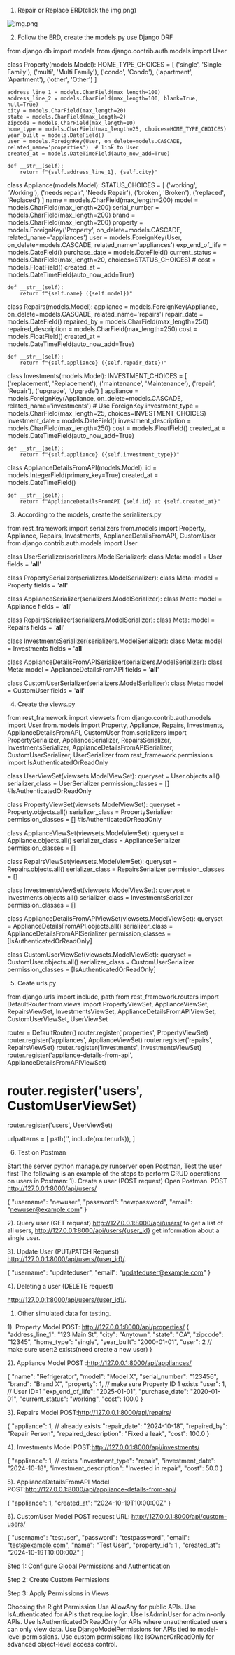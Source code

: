 1. Repair or Replace ERD(click the img.png)

![img.png](img.png)

2. Follow the ERD, create the models.py
use Django DRF

from django.db import models
from django.contrib.auth.models import User 


class Property(models.Model):
    HOME_TYPE_CHOICES = [
        ('single', 'Single Family'),
        ('multi', 'Multi Family'),
        ('condo', 'Condo'),
        ('apartment', 'Apartment'),
        ('other', 'Other')
    ]

    address_line_1 = models.CharField(max_length=100)
    address_line_2 = models.CharField(max_length=100, blank=True, null=True)
    city = models.CharField(max_length=20)
    state = models.CharField(max_length=2)
    zipcode = models.CharField(max_length=10)
    home_type = models.CharField(max_length=25, choices=HOME_TYPE_CHOICES)
    year_built = models.DateField()
    user = models.ForeignKey(User, on_delete=models.CASCADE, related_name='properties')  # link to User
    created_at = models.DateTimeField(auto_now_add=True)

    def __str__(self):
        return f"{self.address_line_1}, {self.city}"

class Appliance(models.Model):
    STATUS_CHOICES = [
        ('working', 'Working'),
        ('needs repair', 'Needs Repair'),
        ('broken', 'Broken'),
        ('replaced', 'Replaced')
    ]
    name = models.CharField(max_length=200)
    model = models.CharField(max_length=200)
    serial_number = models.CharField(max_length=200)
    brand = models.CharField(max_length=200)
    property = models.ForeignKey('Property', on_delete=models.CASCADE, related_name='appliances')
    user = models.ForeignKey(User, on_delete=models.CASCADE, related_name='appliances') 
    exp_end_of_life = models.DateField()
    purchase_date = models.DateField()
    current_status = models.CharField(max_length=20, choices=STATUS_CHOICES) #
    cost = models.FloatField()
    created_at = models.DateTimeField(auto_now_add=True)

    def __str__(self):
        return f"{self.name} ({self.model})"
    
class Repairs(models.Model):
    appliance = models.ForeignKey(Appliance, on_delete=models.CASCADE, related_name='repairs')
    repair_date = models.DateField()
    repaired_by = models.CharField(max_length=250)
    repaired_description = models.CharField(max_length=250)
    cost = models.FloatField()
    created_at = models.DateTimeField(auto_now_add=True)

    def __str__(self):
        return f"{self.appliance} ({self.repair_date})"

class Investments(models.Model):
    INVESTMENT_CHOICES = [
        ('replacement', 'Replacement'),
        ('maintenance', 'Maintenance'),
        ('repair', 'Repair'),
        ('upgrade', 'Upgrade')
    ]
    appliance = models.ForeignKey(Appliance, on_delete=models.CASCADE, related_name='investments')  # Use ForeignKey
    investment_type = models.CharField(max_length=25, choices=INVESTMENT_CHOICES)
    investment_date = models.DateField()
    investment_description = models.CharField(max_length=250)
    cost = models.FloatField()
    created_at = models.DateTimeField(auto_now_add=True)

    def __str__(self):
        return f"{self.appliance} ({self.investment_type})"


class ApplianceDetailsFromAPI(models.Model):
    id = models.IntegerField(primary_key=True)
    created_at = models.DateTimeField()

    def __str__(self):
        return f"ApplianceDetailsFromAPI {self.id} at {self.created_at}"



3. According to the models, create the serializers.py

from rest_framework import serializers
from.models import Property, Appliance, Repairs, Investments, ApplianceDetailsFromAPI, CustomUser
from django.contrib.auth.models import User

class UserSerializer(serializers.ModelSerializer):
    class Meta:
        model = User
        fields = '__all__'

class PropertySerializer(serializers.ModelSerializer):
    class Meta:
        model = Property
        fields = '__all__'

class ApplianceSerializer(serializers.ModelSerializer):
    class Meta:
        model = Appliance
        fields = '__all__'

class RepairsSerializer(serializers.ModelSerializer):
    class Meta:
        model = Repairs
        fields = '__all__'

class InvestmentsSerializer(serializers.ModelSerializer):
    class Meta:
        model = Investments
        fields = '__all__'

class ApplianceDetailsFromAPISerializer(serializers.ModelSerializer):
    class Meta:
        model = ApplianceDetailsFromAPI
        fields = '__all__'

class CustomUserSerializer(serializers.ModelSerializer):
    class Meta:
        model = CustomUser
        fields = '__all__'


4. Create the views.py

from rest_framework import viewsets
from django.contrib.auth.models import User
from.models import Property, Appliance, Repairs, Investments, ApplianceDetailsFromAPI, CustomUser
from.serializers import PropertySerializer, ApplianceSerializer, RepairsSerializer, InvestmentsSerializer, ApplianceDetailsFromAPISerializer, CustomUserSerializer, UserSerializer
from rest_framework.permissions import IsAuthenticatedOrReadOnly

class UserViewSet(viewsets.ModelViewSet):
    queryset = User.objects.all()
    serializer_class = UserSerializer
    permission_classes = [] #IsAuthenticatedOrReadOnly


class PropertyViewSet(viewsets.ModelViewSet):
    queryset = Property.objects.all()
    serializer_class = PropertySerializer
    permission_classes = [] #IsAuthenticatedOrReadOnly

class ApplianceViewSet(viewsets.ModelViewSet):
    queryset = Appliance.objects.all()
    serializer_class = ApplianceSerializer
    permission_classes = []

class RepairsViewSet(viewsets.ModelViewSet):
    queryset = Repairs.objects.all()
    serializer_class = RepairsSerializer
    permission_classes = []

class InvestmentsViewSet(viewsets.ModelViewSet):
    queryset = Investments.objects.all()
    serializer_class = InvestmentsSerializer
    permission_classes = []

class ApplianceDetailsFromAPIViewSet(viewsets.ModelViewSet):
    queryset = ApplianceDetailsFromAPI.objects.all()
    serializer_class = ApplianceDetailsFromAPISerializer
    permission_classes = [IsAuthenticatedOrReadOnly]

class CustomUserViewSet(viewsets.ModelViewSet):
    queryset = CustomUser.objects.all()
    serializer_class = CustomUserSerializer
    permission_classes = [IsAuthenticatedOrReadOnly]

5. Ceate urls.py

from django.urls import include, path
from rest_framework.routers import DefaultRouter
from.views import PropertyViewSet, ApplianceViewSet, RepairsViewSet, InvestmentsViewSet, ApplianceDetailsFromAPIViewSet, CustomUserViewSet, UserViewSet

router = DefaultRouter()
router.register('properties', PropertyViewSet)
router.register('appliances', ApplianceViewSet)
router.register('repairs', RepairsViewSet)
router.register('investments', InvestmentsViewSet)
router.register('appliance-details-from-api', ApplianceDetailsFromAPIViewSet)
# router.register('users', CustomUserViewSet)
router.register('users', UserViewSet)

urlpatterns = [
    path('', include(router.urls)),
]

6. Test on Postman

Start the server
python manage.py runserver
open Postman, 
Test the user first
The following is an example of the steps to perform CRUD operations on users in Postman:
1). Create a user (POST request)
Open Postman.
POST  http://127.0.0.1:8000/api/users/

{
    "username": "newuser",
    "password": "newpassword",
    "email": "newuser@example.com"
}

2). Query user (GET request)
http://127.0.0.1:8000/api/users/
to get a list of all users, 
http://127.0.0.1:8000/api/users/{user_id}
get information about a single user.

3). Update User (PUT/PATCH Request)
http://127.0.0.1:8000/api/users/{user_id}/.

{
    "username": "updateduser",
    "email": "updateduser@example.com"
}

4). Deleting a user (DELETE request)

http://127.0.0.1:8000/api/users/{user_id}/.


1. Other simulated data for testing.

1). Property Model
POST: http://127.0.0.1:8000/api/properties/
{
    "address_line_1": "123 Main St",
    "city": "Anytown",
    "state": "CA",
    "zipcode": "12345",
    "home_type": "single",
    "year_built": "2000-01-01",
    "user": 2 // make sure user:2 exists(need create a new user)
}

2). Appliance Model
POST :http://127.0.0.1:8000/api/appliances/

{
    "name": "Refrigerator",
    "model": "Model X",
    "serial_number": "123456",
    "brand": "Brand X",
    "property": 1, // make sure Property ID 1 exists
    "user": 1, // User ID=1
    "exp_end_of_life": "2025-01-01",
    "purchase_date": "2020-01-01",
    "current_status": "working",
    "cost": 100.0
}

3). Repairs Model
POST:http://127.0.0.1:8000/api/repairs/

{
    "appliance": 1, // already exists
    "repair_date": "2024-10-18",
    "repaired_by": "Repair Person",
    "repaired_description": "Fixed a leak",
    "cost": 100.0
}

4). Investments Model
POST:http://127.0.0.1:8000/api/investments/

{
    "appliance": 1, // exists
    "investment_type": "repair",
    "investment_date": "2024-10-18",
    "investment_description": "Invested in repair",
    "cost": 50.0
}

5). ApplianceDetailsFromAPI Model
POST:http://127.0.0.1:8000/api/appliance-details-from-api/

{
    "appliance": 1, 
    "created_at": "2024-10-19T10:00:00Z"
}


6). CustomUser Model
POST request URL: http://127.0.0.1:8000/api/custom-users/

{
    "username": "testuser",
    "password": "testpassword",
    "email": "test@example.com",
    "name": "Test User",
    "property_id": 1 ,
    "created_at": "2024-10-19T10:00:00Z"
}



Step 1: Configure Global Permissions and Authentication

Step 2: Create Custom Permissions

Step 3: Apply Permissions in Views

Choosing the Right Permission
Use AllowAny for public APIs.
Use IsAuthenticated for APIs that require login.
Use IsAdminUser for admin-only APIs.
Use IsAuthenticatedOrReadOnly for APIs where unauthenticated users can only view data.
Use DjangoModelPermissions for APIs tied to model-level permissions.
Use custom permissions like IsOwnerOrReadOnly for advanced object-level access control.






